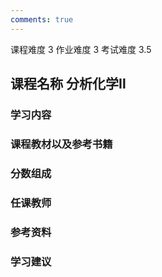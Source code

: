 ```yaml
---
comments: true
---
```


<div class="labors">
<span class="labor CourseDifficulty">课程难度 3</span>
<span class="labor HwDifficulty">作业难度 3</span>
<span class="labor ExamDifficulty">考试难度 3.5</span>
</div>

## 课程名称 分析化学Ⅱ

### 学习内容





### 课程教材以及参考书籍





### 分数组成



### 任课教师



### 参考资料



### 学习建议






